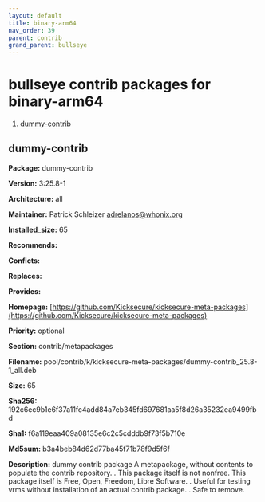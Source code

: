 ```yaml
---
layout: default
title: binary-arm64
nav_order: 39
parent: contrib
grand_parent: bullseye
---
```


<h1> bullseye contrib packages for binary-arm64</h1>


  1. [dummy-contrib](#dummy-contrib)
  



## dummy-contrib 

**Package:** dummy-contrib

**Version:** 3:25.8-1

**Architecture:**  all

**Maintainer:**  Patrick Schleizer <adrelanos@whonix.org>

**Installed_size:**  65

**Recommends:**  

**Conficts:**  

**Replaces:**  

**Provides:**  

**Homepage:**  [https://github.com/Kicksecure/kicksecure-meta-packages](https://github.com/Kicksecure/kicksecure-meta-packages)

**Priority:**  optional

**Section:** contrib/metapackages

**Filename:**  pool/contrib/k/kicksecure-meta-packages/dummy-contrib_25.8-1_all.deb

**Size:**  65

**Sha256:**  192c6ec9b1e6f37a11fc4add84a7eb345fd697681aa5f8d26a35232ea9499fbd

**Sha1:**  f6a119eaa409a08135e6c2c5cdddb9f73f5b710e

**Md5sum:**  b3a4beb84d62d77ba45f71b78f9d5f6f

**Description:** dummy contrib package
 A metapackage, without contents to populate the contrib repository.
 .
 This package itself is not nonfree.
 This package itself is Free, Open, Freedom, Libre Software.
 .
 Useful for testing vrms without installation of an actual contrib package.
 .
 Safe to remove.



